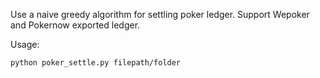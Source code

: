 Use a naive greedy algorithm for settling poker ledger. Support Wepoker and Pokernow exported ledger.

Usage:
```
python poker_settle.py filepath/folder
```